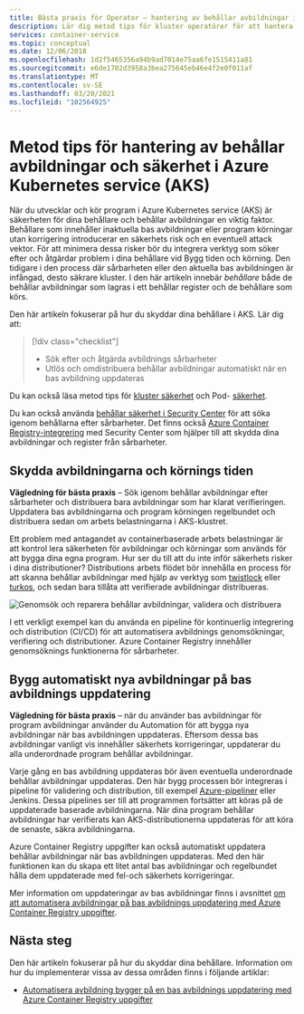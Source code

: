 ```yaml
---
title: Bästa praxis för Operator – hantering av behållar avbildningar i Azure Kubernetes Services (AKS)
description: Lär dig metod tips för kluster operatörer för att hantera och säkra behållar avbildningar i Azure Kubernetes service (AKS)
services: container-service
ms.topic: conceptual
ms.date: 12/06/2018
ms.openlocfilehash: 1d2f5465356a94b9ad7014e75aa6fe1515411a81
ms.sourcegitcommit: e6de1702d3958a3bea275645eb46e4f2e0f011af
ms.translationtype: MT
ms.contentlocale: sv-SE
ms.lasthandoff: 03/20/2021
ms.locfileid: "102564925"
---
```

# <a name="best-practices-for-container-image-management-and-security-in-azure-kubernetes-service-aks"></a>Metod tips för hantering av behållar avbildningar och säkerhet i Azure Kubernetes service (AKS)

När du utvecklar och kör program i Azure Kubernetes service (AKS) är säkerheten för dina behållare och behållar avbildningar en viktig faktor. Behållare som innehåller inaktuella bas avbildningar eller program körningar utan korrigering introducerar en säkerhets risk och en eventuell attack vektor. För att minimera dessa risker bör du integrera verktyg som söker efter och åtgärdar problem i dina behållare vid Bygg tiden och körning. Den tidigare i den process där sårbarheten eller den aktuella bas avbildningen är infångad, desto säkrare kluster. I den här artikeln innebär *behållare* både de behållar avbildningar som lagras i ett behållar register och de behållare som körs.

Den här artikeln fokuserar på hur du skyddar dina behållare i AKS. Lär dig att:

> [!div class="checklist"]
> * Sök efter och åtgärda avbildnings sårbarheter
> * Utlös och omdistribuera behållar avbildningar automatiskt när en bas avbildning uppdateras

Du kan också läsa metod tips för [kluster säkerhet][best-practices-cluster-security] och Pod- [säkerhet][best-practices-pod-security].

Du kan också använda [behållar säkerhet i Security Center][security-center-containers] för att söka igenom behållarna efter sårbarheter.  Det finns också [Azure Container Registry-integrering][security-center-acr] med Security Center som hjälper till att skydda dina avbildningar och register från sårbarheter.

## <a name="secure-the-images-and-run-time"></a>Skydda avbildningarna och körnings tiden

**Vägledning för bästa praxis** – Sök igenom behållar avbildningar efter sårbarheter och distribuera bara avbildningar som har klarat verifieringen. Uppdatera bas avbildningarna och program körningen regelbundet och distribuera sedan om arbets belastningarna i AKS-klustret.

Ett problem med antagandet av containerbaserade arbets belastningar är att kontrol lera säkerheten för avbildningar och körningar som används för att bygga dina egna program. Hur ser du till att du inte inför säkerhets risker i dina distributioner? Distributions arbets flödet bör innehålla en process för att skanna behållar avbildningar med hjälp av verktyg som [twistlock][twistlock] eller [turkos][aqua], och sedan bara tillåta att verifierade avbildningar distribueras.

![Genomsök och reparera behållar avbildningar, validera och distribuera](media/operator-best-practices-container-security/scan-container-images-simplified.png)

I ett verkligt exempel kan du använda en pipeline för kontinuerlig integrering och distribution (CI/CD) för att automatisera avbildnings genomsökningar, verifiering och distributioner. Azure Container Registry innehåller genomsöknings funktionerna för sårbarheter.

## <a name="automatically-build-new-images-on-base-image-update"></a>Bygg automatiskt nya avbildningar på bas avbildnings uppdatering

**Vägledning för bästa praxis** – när du använder bas avbildningar för program avbildningar använder du Automation för att bygga nya avbildningar när bas avbildningen uppdateras. Eftersom dessa bas avbildningar vanligt vis innehåller säkerhets korrigeringar, uppdaterar du alla underordnade program behållar avbildningar.

Varje gång en bas avbildning uppdateras bör även eventuella underordnade behållar avbildningar uppdateras. Den här bygg processen bör integreras i pipeline för validering och distribution, till exempel [Azure-pipeliner][azure-pipelines] eller Jenkins. Dessa pipelines ser till att programmen fortsätter att köras på de uppdaterade baserade avbildningarna. När dina program behållar avbildningar har verifierats kan AKS-distributionerna uppdateras för att köra de senaste, säkra avbildningarna.

Azure Container Registry uppgifter kan också automatiskt uppdatera behållar avbildningar när bas avbildningen uppdateras. Med den här funktionen kan du skapa ett litet antal bas avbildningar och regelbundet hålla dem uppdaterade med fel-och säkerhets korrigeringar.

Mer information om uppdateringar av bas avbildningar finns i avsnittet [om att automatisera avbildningar på bas avbildnings uppdatering med Azure Container Registry uppgifter][acr-base-image-update].

## <a name="next-steps"></a>Nästa steg

Den här artikeln fokuserar på hur du skyddar dina behållare. Information om hur du implementerar vissa av dessa områden finns i följande artiklar:

* [Automatisera avbildning bygger på en bas avbildnings uppdatering med Azure Container Registry uppgifter][acr-base-image-update]

<!-- EXTERNAL LINKS -->
[azure-pipelines]: /azure/devops/pipelines/
[twistlock]: https://www.twistlock.com/
[aqua]: https://www.aquasec.com/

<!-- INTERNAL LINKS -->
[best-practices-cluster-security]: operator-best-practices-cluster-security.md
[best-practices-pod-security]: developer-best-practices-pod-security.md
[acr-base-image-update]: ../container-registry/container-registry-tutorial-base-image-update.md
[security-center-containers]: ../security-center/container-security.md
[security-center-acr]: ../security-center/defender-for-container-registries-introduction.md